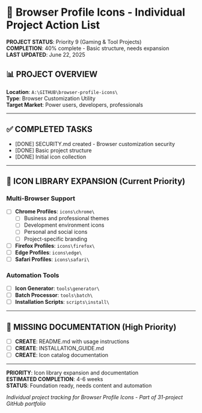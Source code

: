 # 🎨 Browser Profile Icons - Individual Project Action List

**PROJECT STATUS**: Priority 9 (Gaming & Tool Projects)  
**COMPLETION**: 40% complete - Basic structure, needs expansion  
**LAST UPDATED**: June 22, 2025  

## 📊 PROJECT OVERVIEW

**Location**: `A:\GITHUB\browser-profile-icons\`  
**Type**: Browser Customization Utility  
**Target Market**: Power users, developers, professionals  

---

## ✅ COMPLETED TASKS
- [DONE] SECURITY.md created - Browser customization security
- [DONE] Basic project structure
- [DONE] Initial icon collection

---

## 🎨 ICON LIBRARY EXPANSION (Current Priority)

### Multi-Browser Support
- [ ] **Chrome Profiles**: `icons\chrome\`
  - [ ] Business and professional themes
  - [ ] Development environment icons
  - [ ] Personal and social icons
  - [ ] Project-specific branding

- [ ] **Firefox Profiles**: `icons\firefox\`
- [ ] **Edge Profiles**: `icons\edge\`
- [ ] **Safari Profiles**: `icons\safari\`

### Automation Tools
- [ ] **Icon Generator**: `tools\generator\`
- [ ] **Batch Processor**: `tools\batch\`
- [ ] **Installation Scripts**: `scripts\install\`

---

## 📄 MISSING DOCUMENTATION (High Priority)
- [ ] **CREATE**: README.md with usage instructions
- [ ] **CREATE**: INSTALLATION_GUIDE.md
- [ ] **CREATE**: Icon catalog documentation

---

**PRIORITY**: Icon library expansion and documentation  
**ESTIMATED COMPLETION**: 4-6 weeks  
**STATUS**: Foundation ready, needs content and automation  

*Individual project tracking for Browser Profile Icons - Part of 31-project GitHub portfolio*